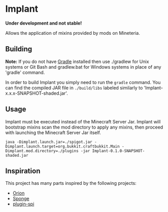 Implant
=======

**Under development and not stable!**

Allows the application of mixins provided by mods on Mineteria.

## Building
__Note:__ If you do not have [Gradle] installed then use ./gradlew for Unix systems or Git Bash and gradlew.bat for Windows systems in place of any 'gradle' command.

In order to build Implant you simply need to run the `gradle` command. You can find the compiled JAR file in `./build/libs` labeled similarly to 'Implant-x.x.x-SNAPSHOT-shaded.jar'.

## Usage

Implant must be executed instead of the Minecraft Server Jar. Implant will bootstrap mixins scan the mod directory to apply any mixins, then proceed with launching the Minecraft Server Jar itself.

`java -Dimplant.launch.jar=./spigot.jar -Dimplant.launch.target=org.bukkit.craftbukkit.Main -Dimplant.mod.directory=./plugins -jar Implant-0.1.0-SNAPSHOT-shaded.jar`

## Inspiration

This project has many parts inspired by the following projects:

- [Orion]
- [Sponge]
- [plugin-spi]

[Gradle]: https://www.gradle.org/
[Orion]: https://github.com/OrionMinecraft/Orion
[Sponge]: https://github.com/SpongePowered/Sponge
[plugin-spi]: https://github.com/SpongePowered/plugin-spi
